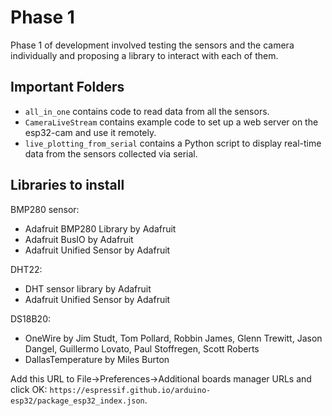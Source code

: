 # Phase 1

Phase 1 of development involved testing the sensors and the camera individually and proposing a library to interact with each of them.

## Important Folders

- `all_in_one` contains code to read data from all the sensors.
- `CameraLiveStream` contains example code to set up a web server on the esp32-cam and use it remotely.
- `live_plotting_from_serial` contains a Python script to display real-time data from the sensors collected via serial.

## Libraries to install

BMP280 sensor:
- Adafruit BMP280 Library by Adafruit
- Adafruit BusIO by Adafruit
- Adafruit Unified Sensor by Adafruit

DHT22:
- DHT sensor library by Adafruit
- Adafruit Unified Sensor by Adafruit

DS18B20:
- OneWire by Jim Studt, Tom Pollard, Robbin James, Glenn Trewitt, Jason Dangel, Guillermo Lovato, Paul Stoffregen, Scott Roberts
- DallasTemperature by Miles Burton

Add this URL to File->Preferences->Additional boards manager URLs and click OK: `https://espressif.github.io/arduino-esp32/package_esp32_index.json`.
